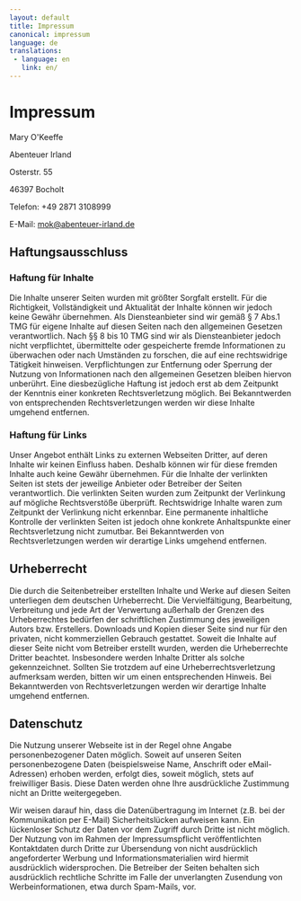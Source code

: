 ```yaml
---
layout: default
title: Impressum
canonical: impressum
language: de
translations:
 - language: en
   link: en/
---
```

# Impressum

Mary O'Keeffe

Abenteuer Irland

Osterstr. 55

46397 Bocholt

Telefon: +49 2871 3108999

E-Mail: <mok@abenteuer-irland.de>

## Haftungsausschluss

### Haftung für Inhalte

Die Inhalte unserer Seiten wurden mit größter Sorgfalt erstellt. 
Für die Richtigkeit, Vollständigkeit und Aktualität der Inhalte 
können wir jedoch keine Gewähr übernehmen. Als Diensteanbieter sind wir gemäß § 7 Abs.1 TMG für 
eigene Inhalte auf diesen Seiten nach den allgemeinen Gesetzen verantwortlich. 
Nach §§ 8 bis 10 TMG sind wir als Diensteanbieter jedoch nicht 
verpflichtet, übermittelte oder gespeicherte fremde Informationen zu 
überwachen oder nach Umständen zu forschen, die auf eine rechtswidrige 
Tätigkeit hinweisen. Verpflichtungen zur Entfernung oder Sperrung der 
Nutzung von Informationen nach den allgemeinen Gesetzen bleiben hiervon 
unberührt. Eine diesbezügliche Haftung ist jedoch erst ab dem 
Zeitpunkt der Kenntnis einer konkreten Rechtsverletzung möglich. Bei 
Bekanntwerden von entsprechenden Rechtsverletzungen werden wir diese Inhalte 
umgehend entfernen.

### Haftung für Links

Unser Angebot enthält Links zu externen Webseiten Dritter, auf deren 
Inhalte wir keinen Einfluss haben. Deshalb können wir für diese 
fremden Inhalte auch keine Gewähr übernehmen. Für die Inhalte 
der verlinkten Seiten ist stets der jeweilige Anbieter oder Betreiber der 
Seiten verantwortlich. Die verlinkten Seiten wurden zum Zeitpunkt der Verlinkung 
auf mögliche Rechtsverstöße überprüft. Rechtswidrige 
Inhalte waren zum Zeitpunkt der Verlinkung nicht erkennbar. Eine permanente 
inhaltliche Kontrolle der verlinkten Seiten ist jedoch ohne konkrete Anhaltspunkte 
einer Rechtsverletzung nicht zumutbar. Bei Bekanntwerden von Rechtsverletzungen 
werden wir derartige Links umgehend entfernen.

## Urheberrecht

Die durch die Seitenbetreiber erstellten Inhalte und Werke auf diesen Seiten 
unterliegen dem deutschen Urheberrecht. Die Vervielfältigung, Bearbeitung, Verbreitung und 
jede Art der Verwertung außerhalb der Grenzen des Urheberrechtes bedürfen 
der schriftlichen Zustimmung des jeweiligen Autors bzw. Erstellers. Downloads 
und Kopien dieser Seite sind nur für den privaten, nicht kommerziellen 
Gebrauch gestattet. Soweit die Inhalte auf dieser Seite nicht vom Betreiber erstellt wurden, 
werden die Urheberrechte Dritter beachtet. Insbesondere werden Inhalte Dritter als solche 
gekennzeichnet. Sollten Sie trotzdem auf eine Urheberrechtsverletzung aufmerksam werden,
bitten wir um einen entsprechenden Hinweis. 
Bei Bekanntwerden von Rechtsverletzungen werden wir derartige Inhalte umgehend entfernen.

## Datenschutz

Die Nutzung unserer Webseite ist in der Regel ohne Angabe personenbezogener Daten möglich.
Soweit auf unseren Seiten personenbezogene Daten (beispielsweise Name, 
Anschrift oder eMail-Adressen) erhoben werden, erfolgt dies, soweit möglich, stets auf
freiwilliger Basis. Diese Daten werden ohne Ihre ausdrückliche Zustimmung nicht an Dritte weitergegeben. 

Wir weisen darauf hin, dass die Datenübertragung im Internet (z.B. 
bei der Kommunikation per E-Mail) Sicherheitslücken aufweisen kann. 
Ein lückenloser Schutz der Daten vor dem Zugriff durch Dritte ist nicht 
möglich.
Der Nutzung von im Rahmen der Impressumspflicht veröffentlichten Kontaktdaten 
durch Dritte zur Übersendung von nicht ausdrücklich angeforderter 
Werbung und Informationsmaterialien wird hiermit ausdrücklich widersprochen. 
Die Betreiber der Seiten behalten sich ausdrücklich rechtliche Schritte 
im Falle der unverlangten Zusendung von Werbeinformationen, etwa durch Spam-Mails, 
vor.
